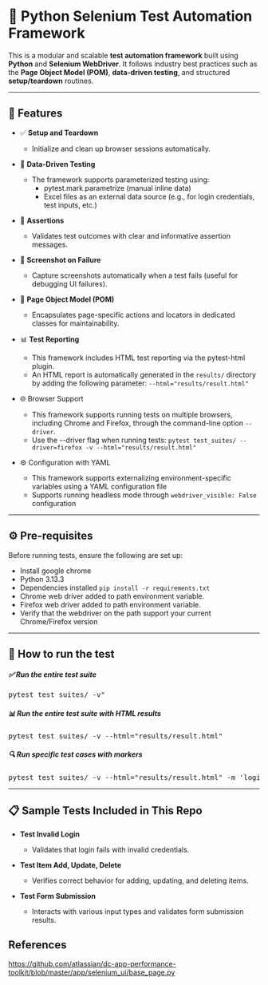 # 🧪 Python Selenium Test Automation Framework

This is a modular and scalable **test automation framework** built using **Python** and **Selenium WebDriver**. It follows industry best practices such as the **Page Object Model (POM)**, **data-driven testing**, and structured **setup/teardown** routines.

---

## 🚀 Features

- ✅ **Setup and Teardown**
  - Initialize and clean up browser sessions automatically.


- 🧪 **Data-Driven Testing**
  - The framework supports parameterized testing using:
    - pytest.mark.parametrize (manual inline data)
    - Excel files as an external data source (e.g., for login credentials, test inputs, etc.)


- 📌 **Assertions**
  - Validates test outcomes with clear and informative assertion messages.


- 📸 **Screenshot on Failure**
  - Capture screenshots automatically when a test fails (useful for debugging UI failures).


- 📄 **Page Object Model (POM)**
  - Encapsulates page-specific actions and locators in dedicated classes for maintainability.
  

- 📊 **Test Reporting**
  - This framework includes HTML test reporting via the pytest-html plugin.
  - An HTML report is automatically generated in the `results/` directory by adding the following parameter: `--html="results/result.html"`



- 🌐 Browser Support
  - This framework supports running tests on multiple browsers, including Chrome and Firefox, through the command-line option `--driver`.
  - Use the --driver flag when running tests: `pytest test_suites/ --driver=firefox -v --html="results/result.html"`


- ⚙️ Configuration with YAML
  - This framework supports externalizing environment-specific variables using a YAML configuration file
  - Supports running headless mode through `webdriver_visible: False` configuration
---

## ⚙️ Pre-requisites
Before running tests, ensure the following are set up:
* Install google chrome
* Python 3.13.3
* Dependencies installed `pip install -r requirements.txt`
* Chrome web driver added to path environment variable. 
* Firefox web driver added to path environment variable. 
* Verify that the webdriver on the path support your current Chrome/Firefox version

---

## 🧪 How to run the test

##### ✅ Run the entire test suite
<pre>pytest test_suites/ -v"</pre>

##### 📊 Run the entire test suite with HTML results
<pre>pytest test_suites/ -v --html="results/result.html"</pre>

##### 🔍 Run specific test cases with markers
<pre>pytest test_suites/ -v --html="results/result.html" -m 'login_test' </pre>

---

## 📋 Sample Tests Included in This Repo

- **Test Invalid Login**
  - Validates that login fails with invalid credentials.

- **Test Item Add, Update, Delete**
  - Verifies correct behavior for adding, updating, and deleting items.

- **Test Form Submission**
  - Interacts with various input types and validates form submission results.
    
## References
https://github.com/atlassian/dc-app-performance-toolkit/blob/master/app/selenium_ui/base_page.py
